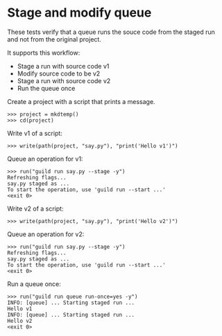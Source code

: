 # Stage and modify queue

These tests verify that a queue runs the souce code from the staged
run and not from the original project.

It supports this workflow:

- Stage a run with source code v1
- Modify source code to be v2
- Stage a run with source code v2
- Run the queue once

Create a project with a script that prints a message.

    >>> project = mkdtemp()
    >>> cd(project)

Write v1 of a script:

    >>> write(path(project, "say.py"), "print('Hello v1')")

Queue an operation for v1:

    >>> run("guild run say.py --stage -y")
    Refreshing flags...
    say.py staged as ...
    To start the operation, use 'guild run --start ...'
    <exit 0>

Write v2 of a script:

    >>> write(path(project, "say.py"), "print('Hello v2')")

Queue an operation for v2:

    >>> run("guild run say.py --stage -y")
    Refreshing flags...
    say.py staged as ...
    To start the operation, use 'guild run --start ...'
    <exit 0>

Run a queue once:

    >>> run("guild run queue run-once=yes -y")
    INFO: [queue] ... Starting staged run ...
    Hello v1
    INFO: [queue] ... Starting staged run ...
    Hello v2
    <exit 0>
